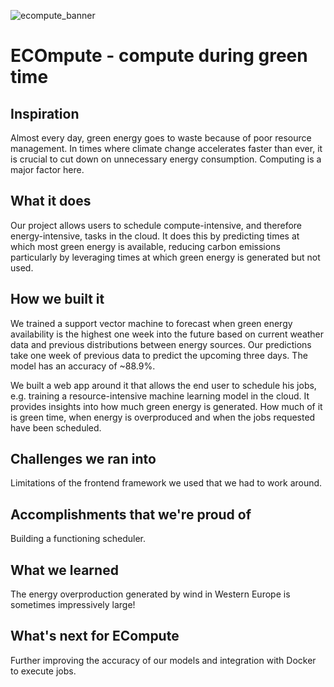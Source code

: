 ![ecompute_banner](https://user-images.githubusercontent.com/99140162/205484486-bd156963-ec30-475a-a5ee-fedf6bfb4af7.png)

# ECOmpute - compute during green time

## Inspiration
Almost every day, green energy goes to waste because of poor resource management. In times where climate change accelerates faster than ever, it is crucial to cut down on unnecessary energy consumption. Computing is a major factor here. 

## What it does

Our project allows users to schedule compute-intensive, and therefore energy-intensive, tasks in the cloud. It does this by predicting times at which most green energy is available, reducing carbon emissions particularly by leveraging times at which green energy is generated but not used.

## How we built it
We trained a support vector machine to forecast when green energy availability is the highest one week into the future based on current weather data and previous distributions between energy sources. Our predictions take one week of previous data to predict the upcoming three days. The model has an accuracy of ~88.9%.

We built a web app around it that allows the end user to schedule his jobs, e.g. training a resource-intensive machine learning model in the cloud. It provides insights into how much green energy is generated. How much of it is green time, when energy is overproduced and when the jobs requested have been scheduled.

## Challenges we ran into
Limitations of the frontend framework we used that we had to work around.

## Accomplishments that we're proud of
Building a functioning scheduler.

## What we learned
The energy overproduction generated by wind in Western Europe is sometimes impressively large!

## What's next for ECompute
Further improving the accuracy of our models and integration with Docker to execute jobs.
